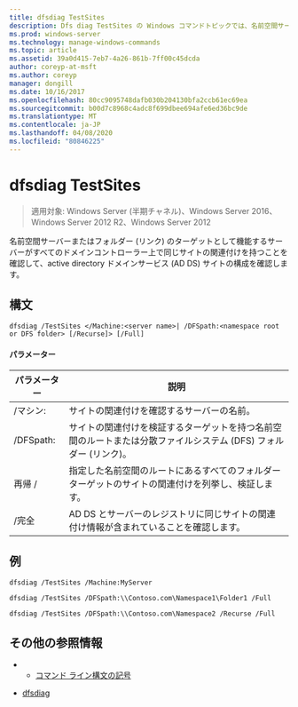 ```yaml
---
title: dfsdiag TestSites
description: Dfs diag TestSites の Windows コマンドトピックでは、名前空間サーバーまたはフォルダ (リンク) のターゲットとして機能するサーバーがすべてのドメインコントローラ上で同じサイトの関連付けを持つことを確認することで、active directory ドメインサービス (AD DS) サイトの構成を確認します。
ms.prod: windows-server
ms.technology: manage-windows-commands
ms.topic: article
ms.assetid: 39a0d415-7eb7-4a26-861b-7ff00c45dcda
author: coreyp-at-msft
ms.author: coreyp
manager: dongill
ms.date: 10/16/2017
ms.openlocfilehash: 80cc9095748dafb030b204130bfa2ccb61ec69ea
ms.sourcegitcommit: b00d7c8968c4adc8f699dbee694afe6ed36bc9de
ms.translationtype: MT
ms.contentlocale: ja-JP
ms.lasthandoff: 04/08/2020
ms.locfileid: "80846225"
---
```

# <a name="dfsdiag-testsites"></a>dfsdiag TestSites

>適用対象: Windows Server (半期チャネル)、Windows Server 2016、Windows Server 2012 R2、Windows Server 2012

名前空間サーバーまたはフォルダー (リンク) のターゲットとして機能するサーバーがすべてのドメインコントローラー上で同じサイトの関連付けを持つことを確認して、active directory ドメインサービス (AD DS) サイトの構成を確認します。

## <a name="syntax"></a>構文  
  
```  
dfsdiag /TestSites </Machine:<server name>| /DFSpath:<namespace root or DFS folder> [/Recurse]> [/Full]  
```  
  
#### <a name="parameters"></a>パラメーター  
  
|パラメーター|説明|  
|-------|--------|  
|\/マシン:<server name>|サイトの関連付けを確認するサーバーの名前。|  
|\/DFSpath:<namespace root or DFS folder>|サイトの関連付けを検証するターゲットを持つ名前空間のルートまたは分散ファイルシステム (DFS) フォルダー (リンク)。|  
|再帰 \/|指定した名前空間のルートにあるすべてのフォルダーターゲットのサイトの関連付けを列挙し、検証します。|  
|\/完全|AD DS とサーバーのレジストリに同じサイトの関連付け情報が含まれていることを確認します。|  
  
## <a name="examples"></a><a name=BKMK_Examples></a>例  
  
```  
dfsdiag /TestSites /Machine:MyServer  
```  
 
```  
dfsdiag /TestSites /DFSpath:\\Contoso.com\Namespace1\Folder1 /Full  
```  
  
```  
dfsdiag /TestSites /DFSpath:\\Contoso.com\Namespace2 /Recurse /Full  
```  
  
## <a name="additional-references"></a>その他の参照情報  
  
-   - [コマンド ライン構文の記号](command-line-syntax-key.md)  
  
-   [dfsdiag](dfsdiag.md)  
  

